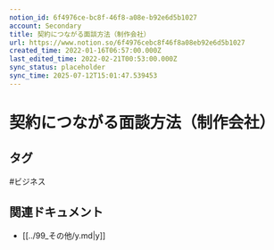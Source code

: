 ```yaml
---
notion_id: 6f4976ce-bc8f-46f8-a08e-b92e6d5b1027
account: Secondary
title: 契約につながる面談方法（制作会社）
url: https://www.notion.so/6f4976cebc8f46f8a08eb92e6d5b1027
created_time: 2022-01-16T06:57:00.000Z
last_edited_time: 2022-02-21T00:53:00.000Z
sync_status: placeholder
sync_time: 2025-07-12T15:01:47.539453
---
```

# 契約につながる面談方法（制作会社）


## タグ

#ビジネス 

## 関連ドキュメント

- [[../99_その他/y.md|y]]
